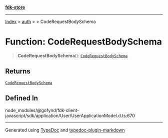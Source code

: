 [**fdk-store**](../../../README.md)
***

[Index](../../../API.md) > [auth](../../README.md) > [<internal>](../README.md) > CodeRequestBodySchema

# Function: CodeRequestBodySchema

> **CodeRequestBodySchema**(): [`CodeRequestBodySchema`](../type-aliases/type-alias.CodeRequestBodySchema.md)

## Returns

[`CodeRequestBodySchema`](../type-aliases/type-alias.CodeRequestBodySchema.md)

## Defined In

node\_modules/@gofynd/fdk-client-javascript/sdk/application/User/UserApplicationModel.d.ts:670

***
Generated using [TypeDoc](https://typedoc.org/) and [typedoc-plugin-markdown](https://www.npmjs.com/package/typedoc-plugin-markdown)

